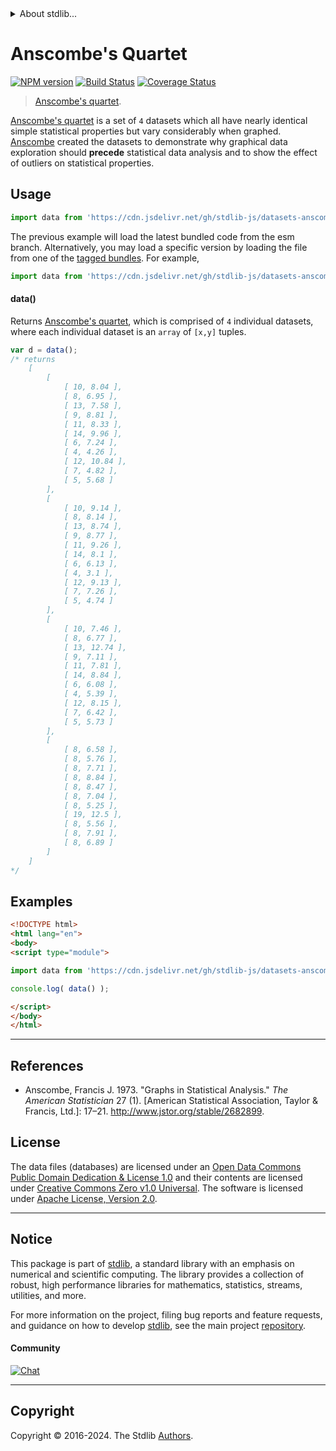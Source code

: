 <!--

@license Apache-2.0

Copyright (c) 2018 The Stdlib Authors.

Licensed under the Apache License, Version 2.0 (the "License");
you may not use this file except in compliance with the License.
You may obtain a copy of the License at

   http://www.apache.org/licenses/LICENSE-2.0

Unless required by applicable law or agreed to in writing, software
distributed under the License is distributed on an "AS IS" BASIS,
WITHOUT WARRANTIES OR CONDITIONS OF ANY KIND, either express or implied.
See the License for the specific language governing permissions and
limitations under the License.

-->


<details>
  <summary>
    About stdlib...
  </summary>
  <p>We believe in a future in which the web is a preferred environment for numerical computation. To help realize this future, we've built stdlib. stdlib is a standard library, with an emphasis on numerical and scientific computation, written in JavaScript (and C) for execution in browsers and in Node.js.</p>
  <p>The library is fully decomposable, being architected in such a way that you can swap out and mix and match APIs and functionality to cater to your exact preferences and use cases.</p>
  <p>When you use stdlib, you can be absolutely certain that you are using the most thorough, rigorous, well-written, studied, documented, tested, measured, and high-quality code out there.</p>
  <p>To join us in bringing numerical computing to the web, get started by checking us out on <a href="https://github.com/stdlib-js/stdlib">GitHub</a>, and please consider <a href="https://opencollective.com/stdlib">financially supporting stdlib</a>. We greatly appreciate your continued support!</p>
</details>

# Anscombe's Quartet

[![NPM version][npm-image]][npm-url] [![Build Status][test-image]][test-url] [![Coverage Status][coverage-image]][coverage-url] <!-- [![dependencies][dependencies-image]][dependencies-url] -->

> [Anscombe's quartet][anscombes-quartet].

<section class="intro">

[Anscombe's quartet][anscombes-quartet] is a set of `4` datasets which all have nearly identical simple statistical properties but vary considerably when graphed. [Anscombe][francis-anscombe] created the datasets to demonstrate why graphical data exploration should **precede** statistical data analysis and to show the effect of outliers on statistical properties.

</section>

<!-- /.intro -->



<section class="usage">

## Usage

```javascript
import data from 'https://cdn.jsdelivr.net/gh/stdlib-js/datasets-anscombes-quartet@esm/index.mjs';
```
The previous example will load the latest bundled code from the esm branch. Alternatively, you may load a specific version by loading the file from one of the [tagged bundles](https://github.com/stdlib-js/datasets-anscombes-quartet/tags). For example,

```javascript
import data from 'https://cdn.jsdelivr.net/gh/stdlib-js/datasets-anscombes-quartet@v0.2.2-esm/index.mjs';
```

#### data()

Returns [Anscombe's quartet][anscombes-quartet], which is comprised of `4` individual datasets, where each individual dataset is an `array` of `[x,y]` tuples.

```javascript
var d = data();
/* returns
    [
        [
            [ 10, 8.04 ],
            [ 8, 6.95 ],
            [ 13, 7.58 ],
            [ 9, 8.81 ],
            [ 11, 8.33 ],
            [ 14, 9.96 ],
            [ 6, 7.24 ],
            [ 4, 4.26 ],
            [ 12, 10.84 ],
            [ 7, 4.82 ],
            [ 5, 5.68 ]
        ],
        [
            [ 10, 9.14 ],
            [ 8, 8.14 ],
            [ 13, 8.74 ],
            [ 9, 8.77 ],
            [ 11, 9.26 ],
            [ 14, 8.1 ],
            [ 6, 6.13 ],
            [ 4, 3.1 ],
            [ 12, 9.13 ],
            [ 7, 7.26 ],
            [ 5, 4.74 ]
        ],
        [
            [ 10, 7.46 ],
            [ 8, 6.77 ],
            [ 13, 12.74 ],
            [ 9, 7.11 ],
            [ 11, 7.81 ],
            [ 14, 8.84 ],
            [ 6, 6.08 ],
            [ 4, 5.39 ],
            [ 12, 8.15 ],
            [ 7, 6.42 ],
            [ 5, 5.73 ]
        ],
        [
            [ 8, 6.58 ],
            [ 8, 5.76 ],
            [ 8, 7.71 ],
            [ 8, 8.84 ],
            [ 8, 8.47 ],
            [ 8, 7.04 ],
            [ 8, 5.25 ],
            [ 19, 12.5 ],
            [ 8, 5.56 ],
            [ 8, 7.91 ],
            [ 8, 6.89 ]
        ]
    ]
*/
```

</section>

<!-- /.usage -->

<section class="examples">

## Examples

<!-- TODO: more interesting example involving stats and plotting once ndarray -->

<!-- eslint no-undef: "error" -->

```html
<!DOCTYPE html>
<html lang="en">
<body>
<script type="module">

import data from 'https://cdn.jsdelivr.net/gh/stdlib-js/datasets-anscombes-quartet@esm/index.mjs';

console.log( data() );

</script>
</body>
</html>
```

</section>

<!-- /.examples -->



* * *

<section class="references">

## References

-   Anscombe, Francis J. 1973. "Graphs in Statistical Analysis." _The American Statistician_ 27 (1). \[American Statistical Association, Taylor & Francis, Ltd.]: 17–21. <http://www.jstor.org/stable/2682899>.

</section>

<!-- /.references -->

<!-- <license> -->

## License

The data files (databases) are licensed under an [Open Data Commons Public Domain Dedication & License 1.0][pddl-1.0] and their contents are licensed under [Creative Commons Zero v1.0 Universal][cc0]. The software is licensed under [Apache License, Version 2.0][apache-license].

<!-- </license> -->

<!-- Section for related `stdlib` packages. Do not manually edit this section, as it is automatically populated. -->

<section class="related">

</section>

<!-- /.related -->

<!-- Section for all links. Make sure to keep an empty line after the `section` element and another before the `/section` close. -->


<section class="main-repo" >

* * *

## Notice

This package is part of [stdlib][stdlib], a standard library with an emphasis on numerical and scientific computing. The library provides a collection of robust, high performance libraries for mathematics, statistics, streams, utilities, and more.

For more information on the project, filing bug reports and feature requests, and guidance on how to develop [stdlib][stdlib], see the main project [repository][stdlib].

#### Community

[![Chat][chat-image]][chat-url]

---

## Copyright

Copyright &copy; 2016-2024. The Stdlib [Authors][stdlib-authors].

</section>

<!-- /.stdlib -->

<!-- Section for all links. Make sure to keep an empty line after the `section` element and another before the `/section` close. -->

<section class="links">

[npm-image]: http://img.shields.io/npm/v/@stdlib/datasets-anscombes-quartet.svg
[npm-url]: https://npmjs.org/package/@stdlib/datasets-anscombes-quartet

[test-image]: https://github.com/stdlib-js/datasets-anscombes-quartet/actions/workflows/test.yml/badge.svg?branch=v0.2.2
[test-url]: https://github.com/stdlib-js/datasets-anscombes-quartet/actions/workflows/test.yml?query=branch:v0.2.2

[coverage-image]: https://img.shields.io/codecov/c/github/stdlib-js/datasets-anscombes-quartet/main.svg
[coverage-url]: https://codecov.io/github/stdlib-js/datasets-anscombes-quartet?branch=main

<!--

[dependencies-image]: https://img.shields.io/david/stdlib-js/datasets-anscombes-quartet.svg
[dependencies-url]: https://david-dm.org/stdlib-js/datasets-anscombes-quartet/main

-->

[chat-image]: https://img.shields.io/gitter/room/stdlib-js/stdlib.svg
[chat-url]: https://app.gitter.im/#/room/#stdlib-js_stdlib:gitter.im

[stdlib]: https://github.com/stdlib-js/stdlib

[stdlib-authors]: https://github.com/stdlib-js/stdlib/graphs/contributors

[cli-section]: https://github.com/stdlib-js/datasets-anscombes-quartet#cli
[cli-url]: https://github.com/stdlib-js/datasets-anscombes-quartet/tree/cli
[@stdlib/datasets-anscombes-quartet]: https://github.com/stdlib-js/datasets-anscombes-quartet/tree/main

[umd]: https://github.com/umdjs/umd
[es-module]: https://developer.mozilla.org/en-US/docs/Web/JavaScript/Guide/Modules

[deno-url]: https://github.com/stdlib-js/datasets-anscombes-quartet/tree/deno
[deno-readme]: https://github.com/stdlib-js/datasets-anscombes-quartet/blob/deno/README.md
[umd-url]: https://github.com/stdlib-js/datasets-anscombes-quartet/tree/umd
[umd-readme]: https://github.com/stdlib-js/datasets-anscombes-quartet/blob/umd/README.md
[esm-url]: https://github.com/stdlib-js/datasets-anscombes-quartet/tree/esm
[esm-readme]: https://github.com/stdlib-js/datasets-anscombes-quartet/blob/esm/README.md
[branches-url]: https://github.com/stdlib-js/datasets-anscombes-quartet/blob/main/branches.md

[pddl-1.0]: http://opendatacommons.org/licenses/pddl/1.0/

[cc0]: https://creativecommons.org/publicdomain/zero/1.0

[apache-license]: https://www.apache.org/licenses/LICENSE-2.0

[csv]: https://tools.ietf.org/html/rfc4180

[anscombes-quartet]: https://en.wikipedia.org/wiki/Anscombe%27s_quartet

[francis-anscombe]: https://en.wikipedia.org/wiki/Francis_Anscombe

</section>

<!-- /.links -->
